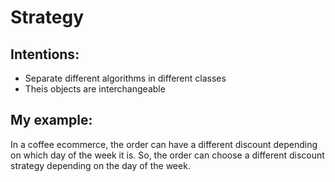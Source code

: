 # Strategy

## Intentions:

* Separate different algorithms in different classes
* Theis objects are interchangeable

## My example:

In a coffee ecommerce, the order can have a different discount depending on which day of the week it is.
So, the order can choose a different discount strategy depending on the day of the week.